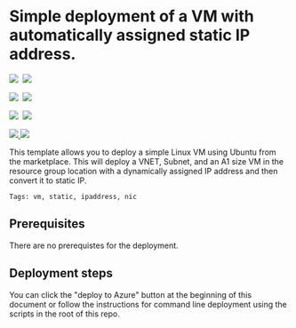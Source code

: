 # Simple deployment of a VM with automatically assigned static IP address.

<IMG SRC="https://azbotstorage.blob.core.windows.net/badges/101-vm-automatic-static-ip/PublicLastTestDate.svg" />&nbsp;
<IMG SRC="https://azbotstorage.blob.core.windows.net/badges/101-vm-automatic-static-ip/PublicDeployment.svg" />&nbsp;

<IMG SRC="https://azbotstorage.blob.core.windows.net/badges/101-vm-automatic-static-ip/FairfaxLastTestDate.svg" />&nbsp;
<IMG SRC="https://azbotstorage.blob.core.windows.net/badges/101-vm-automatic-static-ip/FairfaxDeployment.svg" />&nbsp;

<IMG SRC="https://azbotstorage.blob.core.windows.net/badges/101-vm-automatic-static-ip/BestPracticeResult.svg" />&nbsp;
<IMG SRC="https://azbotstorage.blob.core.windows.net/badges/101-vm-automatic-static-ip/CredScanResult.svg" />&nbsp;

<a href="https://portal.azure.com/#create/Microsoft.Template/uri/https%3A%2F%2Fraw.githubusercontent.com%2FAzure%2Fazure-quickstart-templates%2Fmaster%2F101-vm-automatic-static-ip%2Fazuredeploy.json" target="_blank">
    <img src="http://azuredeploy.net/deploybutton.png"/>
</a>
<a href="http://armviz.io/#/?load=https%3A%2F%2Fraw.githubusercontent.com%2FAzure%2Fazure-quickstart-templates%2Fmaster%2F101-vm-automatic-static-ip%2Fazuredeploy.json" target="_blank">
    <img src="http://armviz.io/visualizebutton.png"/>
</a>


This template allows you to deploy a simple Linux VM using Ubuntu from the marketplace. This will deploy a VNET, Subnet, and an A1 size VM in the resource group location with a dynamically assigned IP address and then convert it to static IP.

`Tags: vm, static, ipaddress, nic`

## Prerequisites

There are no prerequistes for the deployment.

## Deployment steps

You can click the "deploy to Azure" button at the beginning of this document or follow the instructions for command line deployment using the scripts in the root of this repo.
